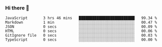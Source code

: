 ### Hi there 👋

<!-- - 🔭 I’m currently working on ...
- 🌱 I’m currently learning ...
- 👯 I’m looking to collaborate on ...
- 🤔 I’m looking for help with ...
- 💬 Ask me about ...
- 📫 How to reach me: ...
- 😄 Pronouns: ...
- ⚡ Fun fact: ... -->



<!--START_SECTION:waka-->

```text
JavaScript       3 hrs 46 mins   █████████████████████████   99.34 %
Markdown         1 min           ░░░░░░░░░░░░░░░░░░░░░░░░░   00.47 %
JSON             0 secs          ░░░░░░░░░░░░░░░░░░░░░░░░░   00.09 %
HTML             0 secs          ░░░░░░░░░░░░░░░░░░░░░░░░░   00.06 %
GitIgnore file   0 secs          ░░░░░░░░░░░░░░░░░░░░░░░░░   00.03 %
TypeScript       0 secs          ░░░░░░░░░░░░░░░░░░░░░░░░░   00.00 %
```

<!--END_SECTION:waka-->
